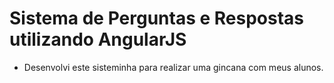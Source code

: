 # Sistema de Perguntas e Respostas utilizando AngularJS

  * Desenvolvi este sisteminha para realizar uma gincana com meus alunos. 
